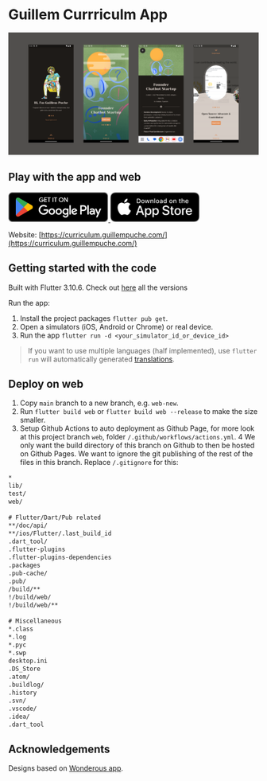 # Guillem Currriculm App

![Screenshots of the app](docs/app-screenshots.png)

## Play with the app and web

<a href="https://play.google.com/store/apps/details?id=com.guillempuche.guillem_curriculum">
  <img src="docs/google-play-badge.png" alt="Play Store listing" height="60">
</a>
<a href="">
  <img src="docs/app-store-badge.png" alt="App Store listing" height="60">
</a>

Website: [https://curriculum.guillempuche.com/](https://curriculum.guillempuche.com/)

## Getting started with the code

Built with Flutter 3.10.6. Check out [here](https://docs.flutter.dev/release/archive) all the versions

Run the app:

1. Install the project packages `flutter pub get`.
2. Open a simulators (iOS, Android or Chrome) or real device.
3. Run the app `flutter run -d <your_simulator_id_or_device_id>`

> If you want to use multiple languages (half implemented), use `flutter run` will automatically generated [translations](https://docs.flutter.dev/accessibility-and-localization/internationalization).

## Deploy on web

1. Copy `main` branch to a new branch, e.g. `web-new`.
2. Run `flutter build web` or `flutter build web --release` to make the size smaller.
3. Setup Github Actions to auto deployment as Github Page, for more look at this project branch `web`, folder `/.github/workflows/actions.yml`.
4 We only want the build directory of this branch on Github to then be hosted on Github Pages. We want to ignore the git publishing of the rest of the files in this branch. Replace `/.gitignore` for this:

```
*
lib/
test/
web/

# Flutter/Dart/Pub related
**/doc/api/
**/ios/Flutter/.last_build_id
.dart_tool/
.flutter-plugins
.flutter-plugins-dependencies
.packages
.pub-cache/
.pub/
/build/**
!/build/web/
!/build/web/**

# Miscellaneous
*.class
*.log
*.pyc
*.swp
desktop.ini
.DS_Store
.atom/
.buildlog/
.history
.svn/
.vscode/
.idea/
.dart_tool
```

## Acknowledgements

Designs based on [Wonderous app](https://github.com/gskinnerTeam/flutter-wonderous-app).
